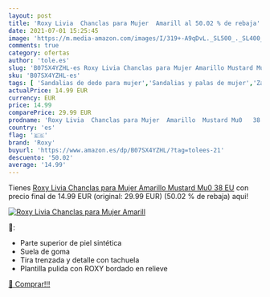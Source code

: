 ```yaml
---
layout: post
title: 'Roxy Livia  Chanclas para Mujer  Amarill al 50.02 % de rebaja'
date: 2021-07-01 15:25:45
image: 'https://m.media-amazon.com/images/I/319+-A9qDvL._SL500_._SL400_.jpg'
comments: true
category: ofertas
author: 'tole.es'
slug: 'B07SX4YZHL-es Roxy Livia Chanclas para Mujer Amarillo Mustard Mu0 38 EU'
sku: 'B07SX4YZHL-es'
tags: [ 'Sandalias de dedo para mujer','Sandalias y palas de mujer','Zapatos','Zapatos para mujer','Zapatos y complementos','chanclas','roxy', ]
actualPrice: 14.99 EUR
currency: EUR
price: 14.99
comparePrice: 29.99 EUR
prodname: 'Roxy Livia  Chanclas para Mujer  Amarillo  Mustard Mu0   38 EU'
country: 'es'
flag: '🇪🇸'
brand: 'Roxy'
buyurl: 'https://www.amazon.es/dp/B07SX4YZHL/?tag=tolees-21'
descuento: '50.02'
average: '14.99'
---
```


Tienes [Roxy Livia  Chanclas para Mujer  Amarillo  Mustard Mu0   38 EU](https://www.amazon.es/dp/B07SX4YZHL/?tag=tolees-21) con precio final de  14.99 EUR (original: 29.99 EUR) (50.02 %  de rebaja) aqui!

[![Roxy Livia  Chanclas para Mujer  Amarill](https://m.media-amazon.com/images/I/319+-A9qDvL._SL500_._SL400_.jpg)](https://www.amazon.es/dp/B07SX4YZHL/?tag=tolees-21)

🔎:

- Parte superior de piel sintética
- Suela de goma
- Tira trenzada y detalle con tachuela
- Plantilla pulida con ROXY bordado en relieve

[🛒 Comprar!!!](https://www.amazon.es/dp/B07SX4YZHL/?tag=tolees-21)
